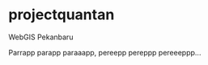 projectquantan
==============

WebGIS Pekanbaru

Parrapp parapp paraaapp, pereepp pereppp pereeeppp...

